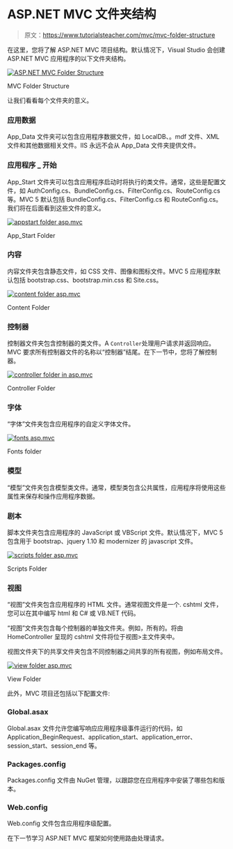 # ASP.NET MVC 文件夹结构

> 原文：<https://www.tutorialsteacher.com/mvc/mvc-folder-structure>

在这里，您将了解 ASP.NET MVC 项目结构。默认情况下，Visual Studio 会创建 ASP.NET MVC 应用程序的以下文件夹结构。

[![ASP.NET MVC Folder Structure](img/8a51e45c2760dca84cd44193ab8d1e8e.png)](../../Content/images/mvc/mvc-folder-structure.png)

MVC Folder Structure



让我们看看每个文件夹的意义。

### 应用数据

App_Data 文件夹可以包含应用程序数据文件，如 LocalDB、。mdf 文件、XML 文件和其他数据相关文件。IIS 永远不会从 App_Data 文件夹提供文件。

### 应用程序 _ 开始

App_Start 文件夹可以包含应用程序启动时将执行的类文件。通常，这些是配置文件，如 AuthConfig.cs、BundleConfig.cs、FilterConfig.cs、RouteConfig.cs 等。MVC 5 默认包括 BundleConfig.cs、FilterConfig.cs 和 RouteConfig.cs。我们将在后面看到这些文件的意义。

[![appstart folder asp.mvc](img/e688cf35d39b75056816f8e129f614ce.png)](../../Content/images/mvc/appstart.png)

App_Start Folder



### 内容

内容文件夹包含静态文件，如 CSS 文件、图像和图标文件。MVC 5 应用程序默认包括 bootstrap.css、bootstrap.min.css 和 Site.css。

[![content folder asp.mvc](img/2e61ada50d94569a64584de061aa9a03.png)](../../Content/images/mvc/contentfolder.png)

Content Folder



### 控制器

控制器文件夹包含控制器的类文件。A `Controller`处理用户请求并返回响应。MVC 要求所有控制器文件的名称以“控制器”结尾。在下一节中，您将了解控制器。

[![controller folder in asp.mvc](img/d17e01345a0f279e58a47f768f26af93.png)](../../Content/images/mvc/controllerfolder.png)

Controller Folder



### 字体

“字体”文件夹包含应用程序的自定义字体文件。

[![fonts asp.mvc](img/407ec0baaa9e3ec244b6a023c568a7bb.png)](../../content/images/mvc/fontsfolder.png)

Fonts folder



### 模型

“模型”文件夹包含模型类文件。通常，模型类包含公共属性，应用程序将使用这些属性来保存和操作应用程序数据。

### 剧本

脚本文件夹包含应用程序的 JavaScript 或 VBScript 文件。默认情况下，MVC 5 包含用于 bootstrap、jquery 1.10 和 modernizer 的 javascript 文件。

[![scripts folder asp.mvc](img/47fa3799d7970c1865b1e71954d8475e.png)](../../Content/images/mvc/scriptsfolder.png)

Scripts Folder



### 视图

“视图”文件夹包含应用程序的 HTML 文件。通常视图文件是一个. cshtml 文件，您可以在其中编写 html 和 C# 或 VB.NET 代码。

“视图”文件夹包含每个控制器的单独文件夹。例如，所有的。将由 HomeController 呈现的 cshtml 文件将位于视图>主文件夹中。

视图文件夹下的共享文件夹包含不同控制器之间共享的所有视图，例如布局文件。

[![view folder asp.mvc](img/87efe09e5458337af14dcd86517f8586.png)](../../Content/images/mvc/viewfolder.png)

View Folder



此外，MVC 项目还包括以下配置文件:

### Global.asax

Global.asax 文件允许您编写响应应用程序级事件运行的代码，如 Application_BeginRequest、application_start、application_error、session_start、session_end 等。

### Packages.config

Packages.config 文件由 NuGet 管理，以跟踪您在应用程序中安装了哪些包和版本。

### Web.config

Web.config 文件包含应用程序级配置。

在下一节学习 ASP.NET MVC 框架如何使用路由处理请求。